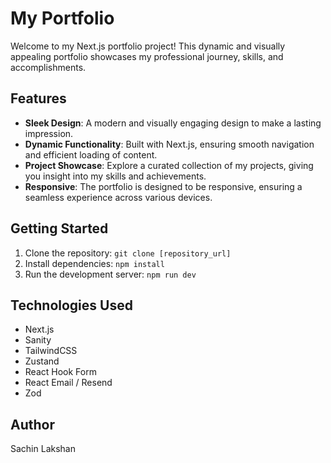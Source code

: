 # My Portfolio

Welcome to my Next.js portfolio project! This dynamic and visually appealing portfolio showcases my professional journey, skills, and accomplishments.

## Features

- **Sleek Design**: A modern and visually engaging design to make a lasting impression.
- **Dynamic Functionality**: Built with Next.js, ensuring smooth navigation and efficient loading of content.
- **Project Showcase**: Explore a curated collection of my projects, giving you insight into my skills and achievements.
- **Responsive**: The portfolio is designed to be responsive, ensuring a seamless experience across various devices.

## Getting Started

1. Clone the repository: `git clone [repository_url]`
2. Install dependencies: `npm install`
3. Run the development server: `npm run dev`

## Technologies Used

- Next.js
- Sanity
- TailwindCSS
- Zustand
- React Hook Form
- React Email / Resend
- Zod

## Author

Sachin Lakshan
